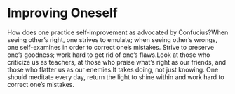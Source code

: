 # Improving Oneself

How does one practice self-improvement as advocated by Confucius?​When seeing other’s right, one strives to emulate; when seeing other’s wrongs, one self-examines in order to correct one’s mistakes.      Strive to preserve one’s goodness; work hard to get rid of one’s flaws.Look at those who criticize us as teachers, at those who praise what’s right as our friends, and those who flatter us as our enemies.​It takes doing, not just knowing. One should meditate every day, return the light to shine within and work hard to correct one’s mistakes.
